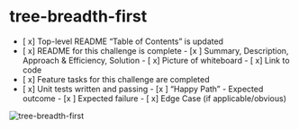 # tree-breadth-first

- [ x] Top-level README “Table of Contents” is updated
- [ x] README for this challenge is complete
       - [x ] Summary, Description, Approach & Efficiency, Solution
       - [ x] Picture of whiteboard
       - [ x] Link to code
- [ x] Feature tasks for this challenge are completed
- [ x] Unit tests written and passing
       - [x ] “Happy Path” - Expected outcome
       - [x ] Expected failure
       - [ x] Edge Case (if applicable/obvious)

![tree-breadth-first](<Screenshot 2024-05-21 at 10.56.07 PM.png>)
